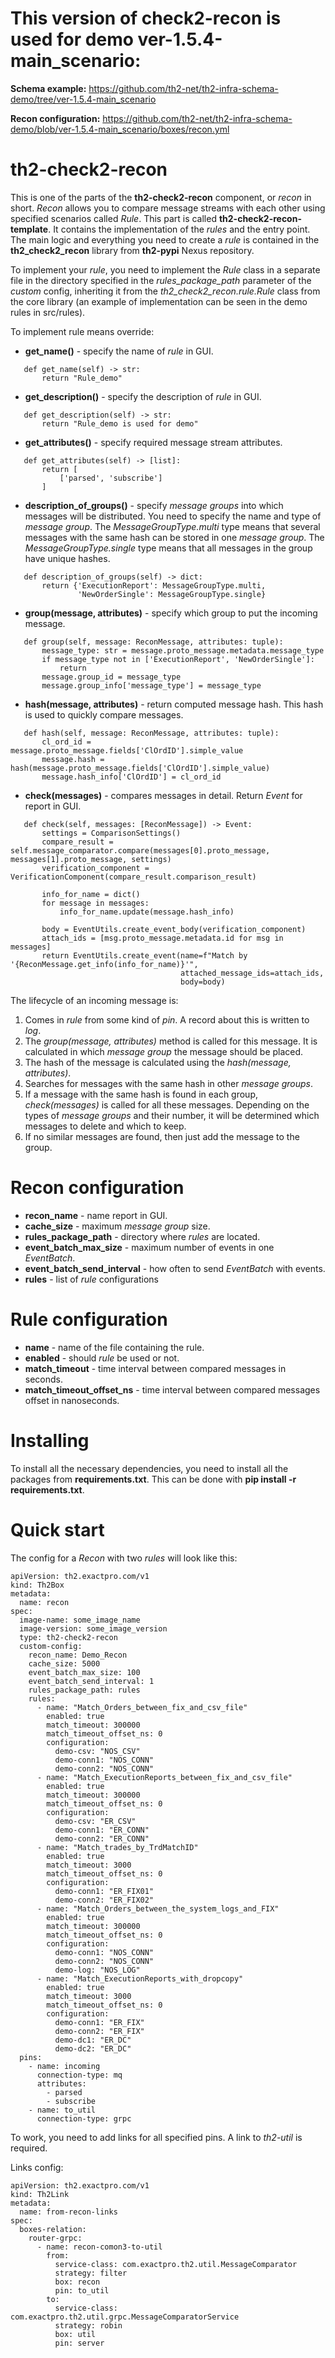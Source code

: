 # This version of check2-recon is used for demo ver-1.5.4-main_scenario:
 **Schema example:** https://github.com/th2-net/th2-infra-schema-demo/tree/ver-1.5.4-main_scenario

 **Recon configuration:** https://github.com/th2-net/th2-infra-schema-demo/blob/ver-1.5.4-main_scenario/boxes/recon.yml
# th2-check2-recon
This is one of the parts of the **th2-check2-recon** component, or *recon* in short. 
*Recon* allows you to compare message streams with each other using specified scenarios called *Rule*. 
This part is called **th2-check2-recon-template**. 
It contains the implementation of the *rules* and the entry point. 
The main logic and everything you need to create a *rule* is contained in the **th2_check2_recon** library from **th2-pypi** Nexus repository.


To implement your *rule*, you need to implement the *Rule* class in a separate file in the directory specified
 in the *rules_package_path* parameter of the *custom* config, inheriting it from 
 the *th2_check2_recon.rule.Rule* class from the core library 
 (an example of implementation can be seen in the demo rules in src/rules).


To implement rule means override:
* **get_name()** - specify the name of *rule* in GUI.
```buildoutcfg
   def get_name(self) -> str:
       return "Rule_demo"
```
* **get_description()** - specify the description of *rule* in GUI.
```buildoutcfg
   def get_description(self) -> str:
       return "Rule_demo is used for demo"
```
* **get_attributes()** - specify required message stream attributes. 
```buildoutcfg
   def get_attributes(self) -> [list]:
       return [
           ['parsed', 'subscribe']
       ]
```
* **description_of_groups()** - specify *message groups* into which messages will be distributed.
 You need to specify the name and type of *message group*.
 The *MessageGroupType.multi* type means that several messages with the same hash can be stored in one *message group*.
 The *MessageGroupType.single* type means that all messages in the group have unique hashes.
```buildoutcfg
   def description_of_groups(self) -> dict:
       return {'ExecutionReport': MessageGroupType.multi,
               'NewOrderSingle': MessageGroupType.single}
```
* **group(message, attributes)** - specify which group to put the incoming message.
```buildoutcfg
   def group(self, message: ReconMessage, attributes: tuple):
       message_type: str = message.proto_message.metadata.message_type
       if message_type not in ['ExecutionReport', 'NewOrderSingle']:
           return
       message.group_id = message_type
       message.group_info['message_type'] = message_type
```
* **hash(message, attributes)** - return computed message hash.
 This hash is used to quickly compare messages.
```buildoutcfg
   def hash(self, message: ReconMessage, attributes: tuple):
       cl_ord_id = message.proto_message.fields['ClOrdID'].simple_value
       message.hash = hash(message.proto_message.fields['ClOrdID'].simple_value)
       message.hash_info['ClOrdID'] = cl_ord_id
```
* **check(messages)** - compares messages in detail. Return *Event* for report in GUI.
```buildoutcfg
   def check(self, messages: [ReconMessage]) -> Event:
       settings = ComparisonSettings()
       compare_result = self.message_comparator.compare(messages[0].proto_message, messages[1].proto_message, settings)
       verification_component = VerificationComponent(compare_result.comparison_result)

       info_for_name = dict()
       for message in messages:
           info_for_name.update(message.hash_info)

       body = EventUtils.create_event_body(verification_component)
       attach_ids = [msg.proto_message.metadata.id for msg in messages]
       return EventUtils.create_event(name=f"Match by '{ReconMessage.get_info(info_for_name)}'",
                                      attached_message_ids=attach_ids,
                                      body=body)
```

The lifecycle of an incoming message is:
1. Comes in *rule* from some kind of *pin*. A record about this is written to *log*.
2. The *group(message, attributes)* method is called for this message. 
It is calculated in which *message group* the message should be placed.
3. The hash of the message is calculated using the *hash(message, attributes)*.
4. Searches for messages with the same hash in other *message groups*.
5. If a message with the same hash is found in each group, *check(messages)* is called for all these messages. 
Depending on the types of *message groups* and their number, 
it will be determined which messages to delete and which to keep.
6. If no similar messages are found, then just add the message to the group.

# Recon configuration

* **recon_name** - name report in GUI.
* **cache_size** - maximum *message group* size.
* **rules_package_path** - directory where *rules* are located.
* **event_batch_max_size** - maximum number of events in one *EventBatch*.
* **event_batch_send_interval** - how often to send *EventBatch* with events.
* **rules** - list of *rule* configurations

# Rule configuration

+ **name** - name of the file containing the rule.
+ **enabled** - should *rule* be used or not.
+ **match_timeout** - time interval between compared messages in seconds.
+ **match_timeout_offset_ns** - time interval between compared messages offset in nanoseconds.

# Installing
To install all the necessary dependencies, you need to install all the packages from **requirements.txt**.
 This can be done with **pip install -r requirements.txt**.
 
# Quick start

The config for a *Recon* with two *rules* will look like this:
```buildoutcfg
apiVersion: th2.exactpro.com/v1
kind: Th2Box
metadata:
  name: recon
spec:
  image-name: some_image_name
  image-version: some_image_version
  type: th2-check2-recon
  custom-config:
    recon_name: Demo_Recon
    cache_size: 5000
    event_batch_max_size: 100
    event_batch_send_interval: 1
    rules_package_path: rules
    rules:
      - name: "Match_Orders_between_fix_and_csv_file"
        enabled: true
        match_timeout: 300000
        match_timeout_offset_ns: 0
        configuration:
          demo-csv: "NOS_CSV"
          demo-conn1: "NOS_CONN"
          demo-conn2: "NOS_CONN"
      - name: "Match_ExecutionReports_between_fix_and_csv_file"
        enabled: true
        match_timeout: 300000
        match_timeout_offset_ns: 0
        configuration:
          demo-csv: "ER_CSV"
          demo-conn1: "ER_CONN"
          demo-conn2: "ER_CONN"
      - name: "Match_trades_by_TrdMatchID"
        enabled: true
        match_timeout: 3000
        match_timeout_offset_ns: 0
        configuration:
          demo-conn1: "ER_FIX01"
          demo-conn2: "ER_FIX02"
      - name: "Match_Orders_between_the_system_logs_and_FIX"
        enabled: true
        match_timeout: 300000
        match_timeout_offset_ns: 0
        configuration:
          demo-conn1: "NOS_CONN"
          demo-conn2: "NOS_CONN"
          demo-log: "NOS_LOG"
      - name: "Match_ExecutionReports_with_dropcopy"
        enabled: true
        match_timeout: 3000
        match_timeout_offset_ns: 0
        configuration:
          demo-conn1: "ER_FIX"
          demo-conn2: "ER_FIX"
          demo-dc1: "ER_DC"
          demo-dc2: "ER_DC"
  pins:
    - name: incoming 
      connection-type: mq
      attributes:
        - parsed
        - subscribe
    - name: to_util
      connection-type: grpc
```

To work, you need to add links for all specified pins. A link to *th2-util* is required.
      
Links config:
```buildoutcfg
apiVersion: th2.exactpro.com/v1
kind: Th2Link
metadata:
  name: from-recon-links
spec:
  boxes-relation:
    router-grpc:
      - name: recon-comon3-to-util
        from:
          service-class: com.exactpro.th2.util.MessageComparator
          strategy: filter
          box: recon
          pin: to_util
        to:
          service-class: com.exactpro.th2.util.grpc.MessageComparatorService
          strategy: robin
          box: util
          pin: server

```   

